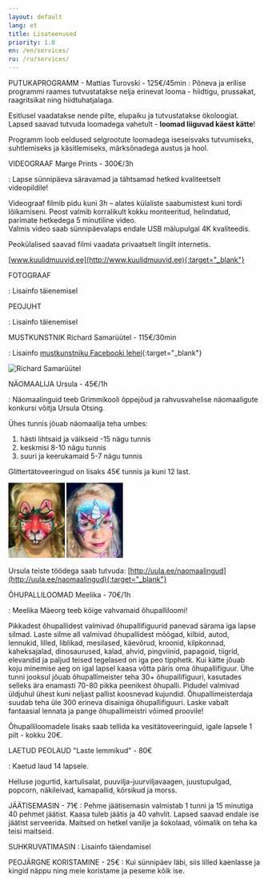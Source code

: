 ```yaml
---
layout: default
lang: et
title: Lisateenused
priority: 1.0
en: /en/services/
ru: /ru/services/
---
```

PUTUKAPROGRAMM - Mattias Turovski - 125€/45min
: Põneva ja erilise programmi raames tutvustatakse nelja erinevat looma - hiidtigu, prussakat, raagritsikat ning 
  hiidtuhatjalaga. 
  
  Esitlusel vaadatakse nende pilte, elupaiku ja tutvustatakse ökoloogiat. Lapsed saavad tutvuda loomadega  vahetult - **loomad liiguvad käest kätte**!
  
  Programm loob eeldused selgrootute loomadega iseseisvaks tutvumiseks, suhtlemiseks ja käsitlemiseks, märksõnadega austus ja   hool. 


VIDEOGRAAF Marge Prints - 300€/3h

: Lapse sünnipäeva säravamad ja tähtsamad hetked kvaliteetselt videopildile!

  Videograaf filmib pidu kuni 3h – alates külaliste saabumistest kuni tordi lõikamiseni.
  Peost valmib korralikult kokku monteeritud, helindatud, parimate hetkedega 5 minutiline video.  
  Valmis video saab sünnipäevalaps endale USB mälupulgal 4K kvaliteedis.
  
  Peokülalised saavad filmi vaadata privaatselt lingilt internetis.
  
  [www.kuulidmuuvid.ee](http://www.kuulidmuuvid.ee){:target="_blank"}

FOTOGRAAF

: Lisainfo täienemisel


PEOJUHT

: Lisainfo täienemisel


MUSTKUNSTNIK  Richard Samarüütel - 115€/30min

: Lisainfo [mustkunstniku Facebooki lehel](https://www.facebook.com/richard.samaruutel/){:target="_blank"}
  
  <img alt="Richard Samarüütel" src="https://scontent.fhen1-1.fna.fbcdn.net/v/t31.0-8/1074322_1666600350072259_767373963240585599_o.jpg?_nc_cat=108&_nc_ht=scontent.fhen1-1.fna&oh=c5834b8b9cbd9af2486e27abe8b0f4d8&oe=5D3815A8" width="350"> 
  

NÄOMAALIJA Ursula - 45€/1h

: Näomaalinguid teeb Grimmikooli õppejõud ja rahvusvahelise näomaaligute konkursi võitja Ursula Otsing. 

  Ühes tunnis jõuab näomaalija teha umbes:

  1. hästi lihtsaid ja väikseid -15 nägu tunnis
  2. keskmisi 8-10 nägu tunnis
  3. suuri ja keerukamaid 5-7 nägu tunnis

  Glittertätoveeringud on lisaks 45€ tunnis ja kuni 12 last.
  
  <img alt="Näomaaling Jänes" src="naomaaling1.jpg" height="150"> 
  <img alt="Näomaaling Ükssarvik" src="naomaaling2.jpg" height="150"> 
  
  Ursula teiste töödega saab tutvuda: [http://uula.ee/naomaalingud](http://uula.ee/naomaalingud){:target="_blank"}


ÕHUPALLILOOMAD Meelika - 70€/1h

: Meelika Mäeorg teeb kõige vahvamaid õhupalliloomi!


  Pikkadest õhupallidest valmivad õhupallifiguurid panevad särama iga lapse silmad. Laste silme all valmivad õhupallidest mõõgad, kilbid, autod, lennukid, lilled, liblikad, mesilased, käevõrud, kroonid, kilpkonnad, kaheksajalad, dinosaurused, kalad, ahvid, pingviinid, papagoid, tiigrid, elevandid ja paljud teised tegelased on iga peo tipphetk. 
  Kui kätte jõuab koju minemise aeg on igal lapsel kaasa võtta päris oma õhupallifiguur. 
  Ühe tunni jooksul jõuab õhupallimeister teha 30+ õhupallifiguuri, kasutades selleks ära enamasti 70-80 pikka peenikest õhupalli. Pidudel valmivad üldjuhul ühest kuni neljast pallist koosnevad kujundid. 
  Õhupallimeisterdaja suudab teha üle 300 erineva disainiga õhupallifiguuri. Laske vabalt fantaasial lennata ja pange õhupallimeistri võimed proovile!
  
  Õhupalliloomadele lisaks saab tellida ka vesitätoveeringuid, igale lapsele 1 pilt - kokku 20€. 


LAETUD PEOLAUD "Laste lemmikud" - 80€

: Kaetud laud 14 lapsele. 
  
  Helluse jogurtid, kartulisalat, puuvilja-juurviljavaagen, juustupulgad, popcorn, näkileivad, kamapallid, kõrsikud ja morss.


JÄÄTISEMASIN - 71€
: Pehme jäätisemasin valmistab 1 tunni ja 15 minutiga 40 pehmet jäätist. Kaasa tuleb jäätis ja 40 vahvlit. Lapsed saavad endale ise jäätist serveerida. Maitsed on hetkel vanilje ja šokolaad, võimalik on teha ka teisi maitseid. 

SUHKRUVATIMASIN
: Lisainfo täiendamisel


PEOJÄRGNE KORISTAMINE - 25€
: Kui sünnipäev läbi, siis lilled kaenlasse ja kingid näppu ning meie koristame ja peseme kõik ise. 

